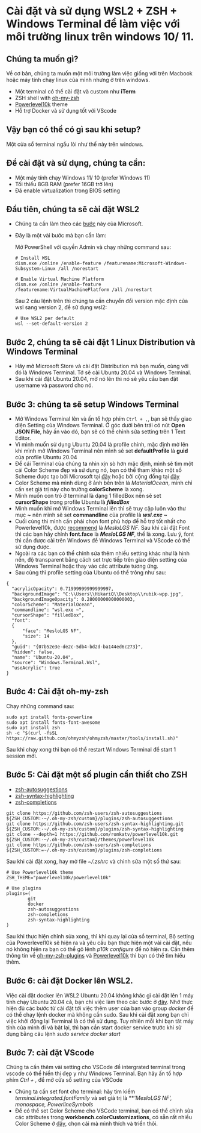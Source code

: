 
# Cài đặt và sử dụng WSL2 + ZSH + Windows Terminal để làm việc với môi trường linux trên windows 10/ 11.

## Chúng ta muốn gì?
Về cơ bản, chúng ta muốn một môi trường làm việc giống với trên Macbook hoặc máy tính chạy linux của mình nhưng ở trên windows.
  - Một terminal có thể cài đặt và custom như **iTerm**
  - ZSH shell with [oh-my-zsh](https://github.com/ohmyzsh/ohmyzsh)
  - [Powerlevel10k](https://github.com/romkatv/powerlevel10k) theme 
  - Hỗ trợ Docker và sử dụng tốt với VScode

## Vậy bạn có thể có gì sau khi setup?
Một cửa sổ terminal ngầu lòi như thế này trên windows.

## Để cài đặt và sử dụng, chúng ta cần:
  - Một máy tính chạy Windows 11/ 10 (prefer Windows 11)
  - Tối thiểu 8GB RAM (prefer 16GB trở lên)
  - Đã enable virtualization trong BIOS setting

## Đầu tiên, chúng ta sẽ cài đặt WSL2
- Chúng ta cần làm theo các [bước](https://docs.microsoft.com/en-us/windows/wsl/install-win10) này của Microsoft.
- Đây là một vài bước mà bạn cần làm:

  Mở PowerShell với quyền Admin và chạy những command sau:
  ```
  # Install WSL
  dism.exe /online /enable-feature /featurename:Microsoft-Windows-Subsystem-Linux /all /norestart

  # Enable Virtual Machine Platform
  dism.exe /online /enable-feature /featurename:VirtualMachinePlatform /all /norestart
  ```
  Sau 2 câu lệnh trên thì chúng ta cần chuyển đổi version mặc định của wsl sang version 2, để sử dụng wsl2:
  ```
  # Use WSL2 per default
  wsl --set-default-version 2
  ```

## Bước 2, chúng ta sẽ cài đặt 1 Linux Distribution và Windows Terminal
- Hãy mở Microsoft Store và cài đặt Distribution mà bạn muốn, cùng với đó là Windows Terminal. Tớ sẽ cài Ubuntu 20.04 và Windows Terminal.
- Sau khi cài đặt Ubuntu 20.04, mở nó lên thì nó sẽ yêu cầu bạn đặt username và password cho nó.

## Bước 3: chúng ta sẽ setup Windows Terminal
  - Mở Windows Terminal lên và ấn tổ hợp phím `Ctrl + ,`, bạn sẽ thấy giao diện Setting của Windows Terminal. Ở góc dưới bên trái có nút **Open JSON File**, hãy ấn vào đó, bạn sẽ có thể chỉnh sửa setting trên 1 Text Editor.
  - Vì mình muốn sử dụng Ubuntu 20.04 là profile chính, mặc định mở lên khi mình mở Windows Terminal nên mình sẽ set **defaultProfile** là **guid** của profile Ubuntu 20.04
  - Để cái Terminal của chúng ta nhìn xịn sò hơn mặc định, mình sẽ tìm một cái Color Scheme đẹp và sử dụng nó, bạn có thể tham khảo một số Scheme được tạo bởi Microsoft tại [đây](https://docs.microsoft.com/en-US/windows/terminal/customize-settings/color-schemes) hoặc bởi cộng đồng tại [đây](https://windowsterminalthemes.dev/)
  - Color Scheme mà mình dùng ở ảnh bên trên là *MaterialOcean*, mình chỉ cần set giá trị này cho trường **colorScheme** là xong. 
  - Mình muốn con trỏ ở terminal là dạng 1 filledBox nên sẽ set **cursorShape** trong profile Ubuntu là ***filledBox***
  - Minh muốn khi mở Windows Terminal lên thì sẽ truy cập luôn vào thư mục ***~*** nên mình sẽ set **commandline** của profile là ***wsl.exe ~***
  - Cuối cùng thì mình cần phải chọn font phù hợp để hỗ trợ tốt nhất cho Powerlevel10k, được [recommend](https://github.com/romkatv/powerlevel10k#meslo-nerd-font-patched-for-powerlevel10k) là *MesloLGS NF*. Sau khi cài đặt Font thì các bạn hãy chỉnh **font.face** là ***MesloLGS NF***, thế là xong. Lưu ý, font thì cần được cài trên Windows để Windows Terminal và VScode có thể sử dụng được.
  - Ngoài ra các bạn có thể chỉnh sửa thêm nhiều setting khác như là hình nền, độ transparent bằng cách set trực tiếp  trên giao diện setting của Windows Terminal hoặc thay vào các attribute tương ứng.
  - Sau cùng thì profile setting của Ubuntu có thể trông như sau:
  ```
  {
    "acrylicOpacity": 0.71999999999999997,
    "backgroundImage": "C:\\Users\\HikariQ\\Desktop\\rubik-wpp.jpg",
    "backgroundImageOpacity": 0.28000000000000003,
    "colorScheme": "MaterialOcean",
    "commandline": "wsl.exe ~",
    "cursorShape": "filledBox",
    "font": 
    {
        "face": "MesloLGS NF",
        "size": 14
    },
    "guid": "{07b52e3e-de2c-5db4-bd2d-ba144ed6c273}",
    "hidden": false,
    "name": "Ubuntu-20.04",
    "source": "Windows.Terminal.Wsl",
    "useAcrylic": true
  }
  ```

## Bước 4: Cài đặt oh-my-zsh
  Chạy những command sau:
  ```
  sudo apt install fonts-powerline
  sudo apt install fonts-font-awesome
  sudo apt install zsh
  sh -c "$(curl -fsSL https://raw.github.com/ohmyzsh/ohmyzsh/master/tools/install.sh)"
  ```
  Sau khi chạy xong thì bạn có thể restart Windows Terminal để start 1 session mới.

## Bước 5: Cài đặt một số plugin cần thiết cho ZSH
  - [zsh-autosuggestions](https://github.com/zsh-users/zsh-autosuggestions)
  - [zsh-syntax-highlighting](https://github.com/zsh-users/zsh-syntax-highlighting)
  - [zsh-completions](https://github.com/zsh-users/zsh-completions)
  ```
  git clone https://github.com/zsh-users/zsh-autosuggestions ${ZSH_CUSTOM:-~/.oh-my-zsh/custom}/plugins/zsh-autosuggestions
  git clone https://github.com/zsh-users/zsh-syntax-highlighting.git ${ZSH_CUSTOM:-~/.oh-my-zsh/custom}/plugins/zsh-syntax-highlighting
  git clone --depth=1 https://github.com/romkatv/powerlevel10k.git ${ZSH_CUSTOM:-~/.oh-my-zsh/custom}/themes/powerlevel10k
  git clone https://github.com/zsh-users/zsh-completions ${ZSH_CUSTOM:=~/.oh-my-zsh/custom}/plugins/zsh-completions
  ```
  Sau khi cài đặt xong, hay mở file *~/.zshrc* và chỉnh sửa một số thứ sau: 
  ```
  # Use Powerlevel10k theme
  ZSH_THEME="powerlevel10k/powerlevel10k"
  
  # Use plugins
  plugins=(
          git
          docker
          zsh-autosuggestions
          zsh-completions
          zsh-syntax-highlighting
  )
  ```
  Sau khi thực hiện chỉnh sửa xong, thì khi quay lại cửa sổ terminal, Bộ setting của Powerlevel10k sẽ hiện ra và yêu cầu bạn thực hiện một vài cài đặt, nếu nó không hiện ra bạn có thể gõ lệnh *p10k configure* để nó hiện ra. Cần thêm thông tin về [oh-my-zsh-plugins](https://github.com/ohmyzsh/ohmyzsh/wiki/Plugins) và [Powerlevel10k](https://github.com/romkatv/powerlevel10k#configuration) thì bạn có thể tìm hiểu thêm.

## Bước 6: cài đặt Docker lên WSL2.
  Việc cài đặt docker lên WSL2 Ubuntu 20.04 không khác gì cài đặt lên 1 máy tính chạy Ubuntu 20.04 cả, bạn chỉ việc làm theo các bước ở [đây](https://www.digitalocean.com/community/tutorials/how-to-install-and-use-docker-on-ubuntu-20-04).
  Nhớ thực hiện đủ các bước từ cài đặt tới việc thêm user của bạn vào group *docker* để có thể chạy lệnh docker mà không cần sudo. Sau khi cài đặt xong bạn chỉ việc khởi động lại Terminal là có thể sử dụng. Tuy nhiên mỗi khi bạn tăt máy tính của mình đi và bật lại, thì bạn cần start docker service trước khi sử dụng bằng câu lệnh *sudo service docker start*

## Bước 7: cài đặt VScode
  Chúng ta cần thêm vài setting cho VSCode để intergrated terminal trong vscode có thể hiển thị đẹp y như Windows Terminal. Bạn hãy ấn tổ hợp phím *Ctrl + ,* để mở cửa sổ setting của VSCode
  - Chúng ta cần set font cho terminal: hãy tìm kiếm *terminal.integrated.fontFamily* và set giá trị là ***'MesloLGS NF', monospace, PowerlineSymbols*
  - Để có thể set Color Scheme cho VSCode terminal, bạn có thể chỉnh sửa các attributes trong **workbench.colorCustomizations**, có sẵn rất nhiều Color Scheme ở [đây](https://glitchbone.github.io/vscode-base16-term/#/harmonic-dark), chọn cái mà mình thích và  triển thôi.